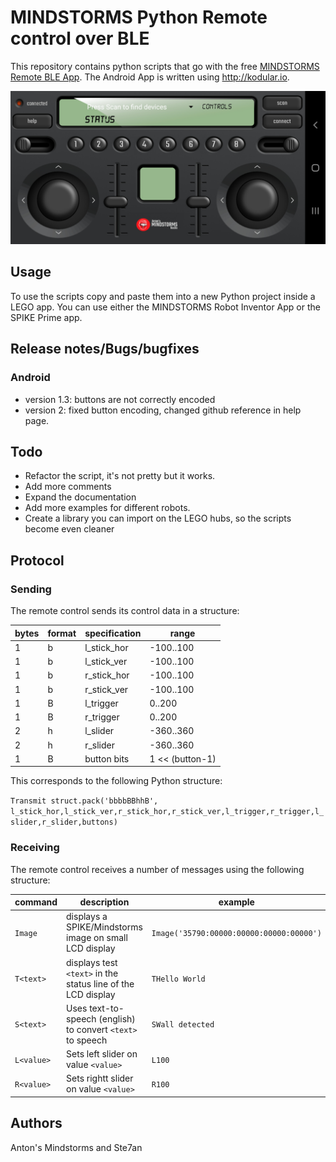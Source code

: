 # MINDSTORMS Python Remote control over BLE

This repository contains python scripts that go with the free [MINDSTORMS Remote BLE App](https://play.google.com/store/apps/details?id=com.antonsmindstorms.mindstormsrc&hl=nl&gl=US). The Android App is written using http://kodular.io.

![MINDSTORMS RC](images/MINDSTORMS_RC.jpg)

## Usage 
To use the scripts copy and paste them into a new Python project inside a LEGO app. You can use either the MINDSTORMS Robot Inventor App or the SPIKE Prime app.

## Release notes/Bugs/bugfixes

### Android
- version 1.3: buttons are not correctly encoded
- version 2: fixed button encoding, changed github reference in help page.

## Todo
- Refactor the script, it's not pretty but it works.
- Add more comments
- Expand the documentation
- Add more examples for different robots.
- Create a library you can import on the LEGO hubs, so the scripts become even cleaner

## Protocol

### Sending
The remote control sends its control data in a structure:

|bytes | format | specification | range |
|------|--------|---------------|-------|
| 1 | b | l_stick_hor | -100..100 |
| 1 | b | l_stick_ver | -100..100 |
| 1 | b | r_stick_hor | -100..100 |
| 1 | b | r_stick_ver | -100..100 |
| 1 | B | l_trigger | 0..200|
| 1 | B | r_trigger | 0..200 |
| 2 | h | l_slider | -360..360 |
| 2 | h | r_slider | -360..360 |
| 1 | B | button bits | 1 << (button-1) |

This corresponds to the following Python structure:

`Transmit struct.pack('bbbbBBhhB', l_stick_hor,l_stick_ver,r_stick_hor,r_stick_ver,l_trigger,r_trigger,l_slider,r_slider,buttons)`

### Receiving
The remote control receives a number of messages using the following structure:

| command | description | example |
|---------|-------------|---------|
|`Image` | displays a SPIKE/Mindstorms image on small LCD display | `Image('35790:00000:00000:00000:00000')`|
|`T<text>` | displays test `<text>` in the status line of the LCD display | `THello World` |
|`S<text>` | Uses text-to-speech (english) to convert `<text>` to speech| `SWall detected` |
|`L<value>` | Sets left slider on value `<value>`| `L100` |
|`R<value>` | Sets rightt slider on value `<value>`| `R100` |

## Authors
Anton's Mindstorms and Ste7an
